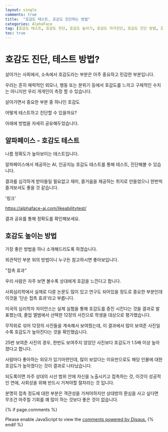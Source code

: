 ```yaml
---
layout: single
comments: true
title:  "호감도 테스트, 호감도 진단하는 방법"
categories: AlphaFace
tag: [호감도 테스트, 호감도 진단, 호감도 높이기, 호감도 자가진단, 호감도 진단 방법, 호감 높이는 방법]
toc: true
---
```


  <!-- Google addsense -->
  <script async src="https://pagead2.googlesyndication.com/pagead/js/adsbygoogle.js?client=ca-pub-2367691231152778"
    crossorigin="anonymous"></script>
  <!-- 상단 2개 -->
  <ins class="adsbygoogle" style="display:block" data-ad-client="ca-pub-2367691231152778" data-ad-slot="7442206282"
    data-ad-format="auto" data-full-width-responsive="true"></ins>
  <script>
    (adsbygoogle = window.adsbygoogle || []).push({});
  </script>




# 호감도 진단, 테스트 방법?

살아가는 사회에서, 소속에서 호감도라는 부분은 아주 중요하고 민감한 부분입니다.

우리는 흔히 매력적인 외모나, 행동 또는 분위기 등에서 호감도를 느끼고 구체적인 수치는 아니지만 우리 개개인이 측정 할 수 있습니다.

살아가면서 중요한 부분 중 하나인 호감도

어떻게 테스트하고 진단할 수 있을까요?

아래에 방법을 자세히 공유해두었습니다.


## 알파페이스 - 호감도 테스트 

나름 정확도가 높아보이는 테스트입니다.

알파페이스에서 제공하는 AI, 인공지능 호감도 테스트를 통해 테스트, 진단해볼 수 있습니다.

결과를 심각하게 받아들일 필요없고 재미, 즐거움을 제공하는 취지로 만들었으니 한번씩 즐겨보셔도 좋을 것 같습니다.

'링크'

https://alphaface-ai.com/likeabilitytest/

결과 공유를 통해 정확도를 확인해보세요.


## 호감도 높이는 방법

가장 좋은 방법을 하나 소개해드리도록 하겠습니다.

외관적인 부분 외의 방법이니 누구든 참고하시면 좋아보입니다.

"접촉 효과"

우리 사람은 자주 보면 볼수록 상대에게 호감을 느낀다고 합니다.

사회심리학에서 실제로 다룬 논문도 많이 있고 연구도 되어있을 정도로 중요한 부분인데 이것을 '단순 접촉 효과'라고 부릅니다.

미국의 심리학자 자이언스는 실제 실험을 통해 호감도를 증진 시킨다는 것을 결과로 발표했는데, 졸업 앨범에서 선택한 12장의 사진으로 학생을 대상으로 평가했습니다.

무작위로 섞어 12장의 사진들을 계속해서 보여줬는데, 이 결과에서 많이 보여준 사진일수록 호감도가 높아진다는 것을 확인했습니다.

25번 보여준 사진의 경우, 한번도 보여주지 않았던 사진보다 호감도가 1.5배 이상 높아졌다고 합니다.

사람마다 좋아하는 외모가 있기마련인데, 많이 보았다는 이유만으로도 해당 인물에 대한 호감도가 높아졌다는 것이 결과로 나타났습니다.

되도록이면 자주 상대의 시선 범위 안에 자신을 노출시키고 접촉하는 것, 이것이 성공적인 연애, 사회성을 위해 반드시 거쳐야할 절차라는 것 입니다.

분명히 접촉 정도에 대한 부분은 객관성을 가져야하지만 상대방의 환심을 사고 싶다면 무조건 마주칠 기회를 꽤 많이 하는 것보다 좋은 것이 없습니다.



  <!-- Google addsense -->
  <script async src="https://pagead2.googlesyndication.com/pagead/js/adsbygoogle.js?client=ca-pub-2367691231152778"
    crossorigin="anonymous"></script>
  <!-- alphaface.footer.add -->
  <ins class="adsbygoogle" style="display:block" data-ad-client="ca-pub-2367691231152778" data-ad-slot="8141421734"
    data-ad-format="auto" data-full-width-responsive="true"></ins>
  <script>
    (adsbygoogle = window.adsbygoogle || []).push({});
  </script>


{% if page.comments %}
<div id="disqus_thread"></div>
<script>
    /**
    *  RECOMMENDED CONFIGURATION VARIABLES: EDIT AND UNCOMMENT THE SECTION BELOW TO INSERT DYNAMIC VALUES FROM YOUR PLATFORM OR CMS.
    *  LEARN WHY DEFINING THESE VARIABLES IS IMPORTANT: https://disqus.com/admin/universalcode/#configuration-variables    */
    
    var disqus_config = function () {
    this.page.url = "{{ page.url | absolute_url }};";  // Replace PAGE_URL with your page's canonical URL variable
    this.page.identifier = "{{ page.id }}";; // Replace PAGE_IDENTIFIER with your page's unique identifier variable
    };
    
    (function() { // DON'T EDIT BELOW THIS LINE
    var d = document, s = d.createElement('script');
    s.src = 'https://alphafaceblog.disqus.com/embed.js';
    s.setAttribute('data-timestamp', +new Date());
    (d.head || d.body).appendChild(s);
    })();
</script>
<noscript>Please enable JavaScript to view the <a href="https://disqus.com/?ref_noscript">comments powered by Disqus.</a></noscript>
{% endif %}